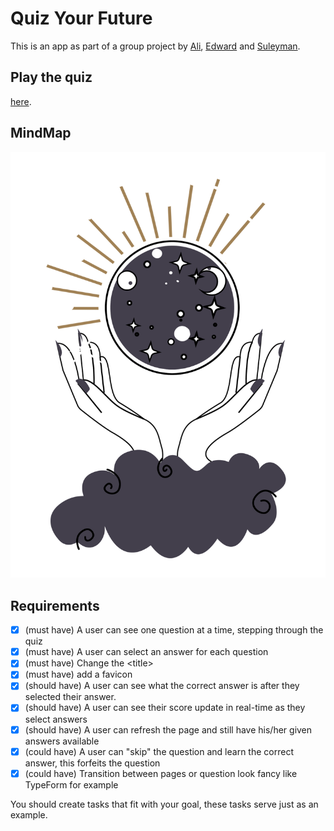 # Quiz Your Future

This is an app as part of a group project by [Ali](https://github.com/cometbroom), [Edward](https://github.com/EdwardAbboud) and [Suleyman](https://github.com/slymny).

## Play the quiz

[here](https://cometbroom.github.io/quiz-your-future/).

## MindMap

![Mindmap of code with flow chart style](./public/assets/background-img/QYF-background.png "MindMap of code")

## Requirements

- [x] (must have) A user can see one question at a time, stepping through the quiz
- [x] (must have) A user can select an answer for each question
- [x] (must have) Change the \<title>
- [x] (must have) add a favicon
- [x] (should have) A user can see what the correct answer is after they selected their answer.
- [x] (should have) A user can see their score update in real-time as they select answers
- [x] (should have) A user can refresh the page and still have his/her given answers available
- [x] (could have) A user can "skip" the question and learn the correct answer, this forfeits the question
- [x] (could have) Transition between pages or question look fancy like TypeForm for example

You should create tasks that fit with your goal, these tasks serve just as an example.
